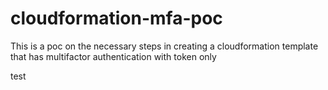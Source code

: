 # cloudformation-mfa-poc
This is a poc on the necessary steps in creating a cloudformation template that has multifactor authentication with token only

test